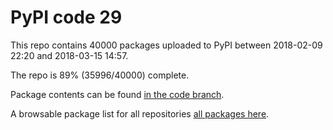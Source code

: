 # PyPI code 29

This repo contains 40000 packages uploaded to PyPI between 
2018-02-09 22:20 and 2018-03-15 14:57.

The repo is 89% (35996/40000) complete.

Package contents can be found [in the code branch](https://github.com/pypi-data/pypi-mirror-29/tree/code/packages).

A browsable package list for all repositories [all packages here](https://pypi-data.github.io/website/repositories/pypi-mirror-29).


